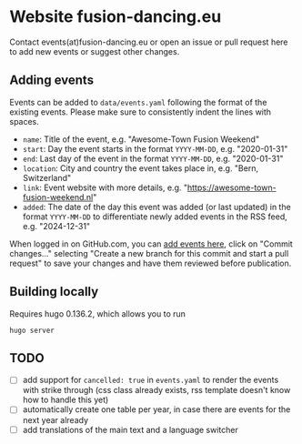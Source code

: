 # Website fusion-dancing.eu

Contact events(at)fusion-dancing.eu or open an issue or pull request here to add new events or suggest other changes.

## Adding events

Events can be added to `data/events.yaml` following the format of the existing events.
Please make sure to consistently indent the lines with spaces.

* `name`: Title of the event, e.g. "Awesome-Town Fusion Weekend"
* `start`: Day the event starts in the format `YYYY-MM-DD`, e.g. "2020-01-31"
* `end`: Last day of the event in the format `YYYY-MM-DD`, e.g. "2020-01-31"
* `location`: City and country the event takes place in, e.g. "Bern, Switzerland"
* `link`: Event website with more details, e.g. "https://awesome-town-fusion-weekend.nl"
* `added`: The date of the day this event was added (or last updated) in the format `YYYY-MM-DD` to differentiate newly added events in the RSS feed, e.g. "2024-12-31"

When logged in on GitHub.com, you can [add events here](https://github.com/fusion-dancing-eu/fusion-dancing-eu.github.io/edit/main/data/events.yaml), click on "Commit changes..." selecting "Create a new branch for this commit and start a pull request" to save your changes and have them reviewed before publication.

## Building locally

Requires hugo 0.136.2, which allows you to run

```
hugo server
```

## TODO

- [ ] add support for `cancelled: true` in `events.yaml` to render the events with strike through (css class already exists, rss template doesn't know how to handle this yet)
- [ ] automatically create one table per year, in case there are events for the next year already
- [ ] add translations of the main text and a language switcher
